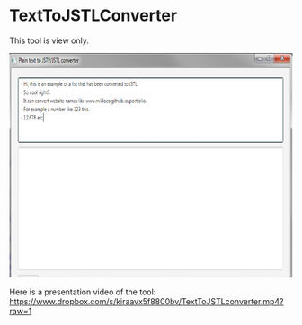 # TextToJSTLConverter

This tool is view only.

<img src="TextToJSTLConverter.gif" height="400"/>

Here is a presentation video of the tool: https://www.dropbox.com/s/kiraavx5f8800bv/TextToJSTLconverter.mp4?raw=1
